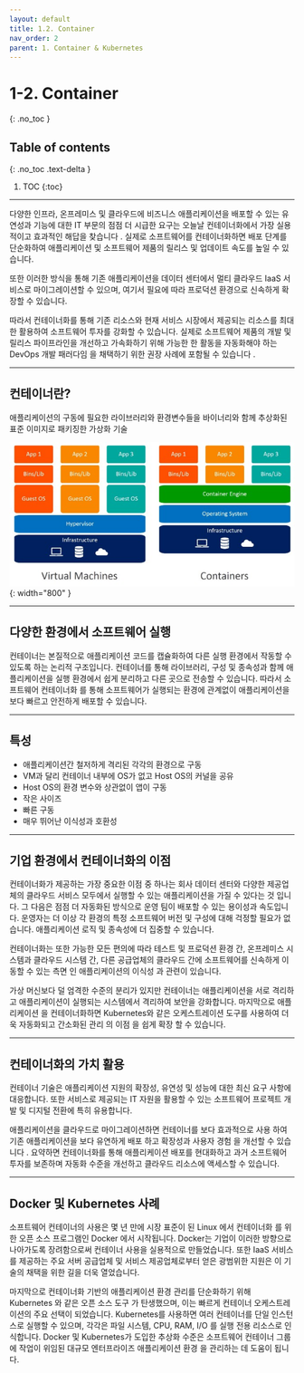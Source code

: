 ```yaml
---
layout: default
title: 1.2. Container
nav_order: 2
parent: 1. Container & Kubernetes
---
```


# 1-2. Container
{: .no_toc }

## Table of contents
{: .no_toc .text-delta }

1. TOC
{:toc}
---


다양한 인프라, 온프레미스 및 클라우드에 비즈니스 애플리케이션을 배포할 수 있는 유연성과 기능에 대한 IT 부문의 점점 더 시급한 요구는 오늘날 컨테이너화에서 가장 실용적이고 효과적인 해답을 찾습니다 . 실제로 소프트웨어를 컨테이너화하면 배포 단계를 단순화하여 애플리케이션 및 소프트웨어 제품의 릴리스 및 업데이트 속도를 높일 수 있습니다.

또한 이러한 방식을 통해 기존 애플리케이션을 데이터 센터에서 멀티 클라우드 IaaS 서비스로 마이그레이션할 수 있으며, 여기서 필요에 따라 프로덕션 환경으로 신속하게 확장할 수 있습니다.

따라서 컨테이너화를 통해 기존 리소스와 현재 서비스 시장에서 제공되는 리소스를 최대한 활용하여 소프트웨어 투자를 강화할 수 있습니다. 실제로 소프트웨어 제품의 개발 및 릴리스 파이프라인을 개선하고 가속화하기 위해 가능한 한 활동을 자동화해야 하는 DevOps 개발 패러다임 을 채택하기 위한 권장 사례에 포함될 수 있습니다 .


---

## 컨테이너란?

애플리케이션의 구동에  필요한 라이브러리와  환경변수들을  바이너리와 함께  추상화된 표준 이미지로 패키징한 가상화 기술

![base-1.png](/assets/images/base/base-1.png){: width="800" }

---

## 다양한 환경에서 소프트웨어 실행  
컨테이너는 본질적으로 애플리케이션 코드를 캡슐화하여 다른 실행 환경에서 작동할 수 있도록 하는 논리적 구조입니다. 컨테이너를 통해 라이브러리, 구성 및 종속성과 함께 애플리케이션을 실행 환경에서 쉽게 분리하고 다른 곳으로 전송할 수 있습니다.
따라서 소프트웨어 컨테이너화 를 통해 소프트웨어가 실행되는 환경에 관계없이 애플리케이션을 보다 빠르고 안전하게 배포할 수 있습니다.


---
## 특성 
- 애플리케이션간 철저하게 격리된 각각의 환경으로 구동
- VM과 달리 컨테이너 내부에 OS가  없고 Host OS의 커널을 공유
- Host OS의 환경 변수와 상관없이 앱이 구동
- 작은 사이즈
- 빠른 구동 
- 매우 뛰어난 이식성과 호환성



---
## 기업 환경에서 컨테이너화의 이점
컨테이너화가 제공하는 가장 중요한 이점 중 하나는 회사 데이터 센터와 다양한 제공업체의 클라우드 서비스 모두에서 실행할 수 있는 애플리케이션을 가질 수 있다는 것 입니다. 그 다음은 점점 더 자동화된 방식으로 운영 팀이 배포할 수 있는 용이성과 속도입니다. 운영자는 더 이상 각 환경의 특정 소프트웨어 버전 및 구성에 대해 걱정할 필요가 없습니다. 애플리케이션 로직 및 종속성에 더 집중할 수 있습니다.

컨테이너화는 또한 가능한 모든 편의에 따라 테스트 및 프로덕션 환경 간, 온프레미스 시스템과 클라우드 시스템 간, 다른 공급업체의 클라우드 간에 소프트웨어를 신속하게 이동할 수 있는 측면 인 애플리케이션의 이식성 과 관련이 있습니다.

가상 머신보다 덜 엄격한 수준의 분리가 있지만 컨테이너는 애플리케이션을 서로 격리하고 애플리케이션이 실행되는 시스템에서 격리하여 보안을 강화합니다. 마지막으로 애플리케이션 을 컨테이너화하면 Kubernetes와 같은 오케스트레이션 도구를 사용하여 더욱 자동화되고 간소화된 관리 의 이점 을 쉽게 확장 할 수 있습니다.


---

## 컨테이너화의 가치 활용
컨테이너 기술은 애플리케이션 지원의 확장성, 유연성 및 성능에 대한 최신 요구 사항에 대응합니다. 또한 서비스로 제공되는 IT 자원을 활용할 수 있는 소프트웨어 프로젝트 개발 및 디지털 전환에 특히 유용합니다.

애플리케이션을 클라우드로 마이그레이션하면 컨테이너를 보다 효과적으로 사용 하여 기존 애플리케이션을 보다 유연하게 배포 하고 확장성과 사용자 경험 을 개선할 수 있습니다 . 요약하면 컨테이너화를 통해 애플리케이션 배포를 현대화하고 과거 소프트웨어 투자를 보존하며 자동화 수준을 개선하고 클라우드 리소스에 액세스할 수 있습니다.


---
## Docker 및 Kubernetes 사례
소프트웨어 컨테이너의 사용은 몇 년 만에 시장 표준이 된 Linux 에서 컨테이너화 를 위한 오픈 소스 프로그램인 Docker 에서 시작됩니다. Docker는 기업이 이러한 방향으로 나아가도록 장려함으로써 컨테이너 사용을 실용적으로 만들었습니다. 또한 IaaS 서비스를 제공하는 주요 서버 공급업체 및 서비스 제공업체로부터 얻은 광범위한 지원은 이 기술의 채택을 위한 길을 더욱 열었습니다.

마지막으로 컨테이너화 기반의 애플리케이션 환경 관리를 단순화하기 위해 Kubernetes 와 같은 오픈 소스 도구 가 탄생했으며, 이는 빠르게 컨테이너 오케스트레이션의 주요 선택이 되었습니다. Kubernetes를 사용하면 여러 컨테이너를 단일 인스턴스로 실행할 수 있으며, 각각은 파일 시스템, CPU, RAM, I/O 를 실행 전용 리소스로 인식합니다. Docker 및 Kubernetes가 도입한 추상화 수준은 소프트웨어 컨테이너 그룹에 작업이 위임된 대규모 엔터프라이즈 애플리케이션 환경 을 관리하는 데 도움이 됩니다.
